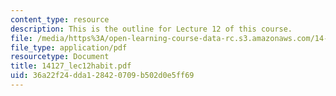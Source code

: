 ```yaml
---
content_type: resource
description: This is the outline for Lecture 12 of this course.
file: /media/https%3A/open-learning-course-data-rc.s3.amazonaws.com/14-127-behavioral-economics-and-finance-spring-2004/36a22f24dda128420709b502d0e5ff69_14127_lec12habit.pdf
file_type: application/pdf
resourcetype: Document
title: 14127_lec12habit.pdf
uid: 36a22f24-dda1-2842-0709-b502d0e5ff69
---
```


